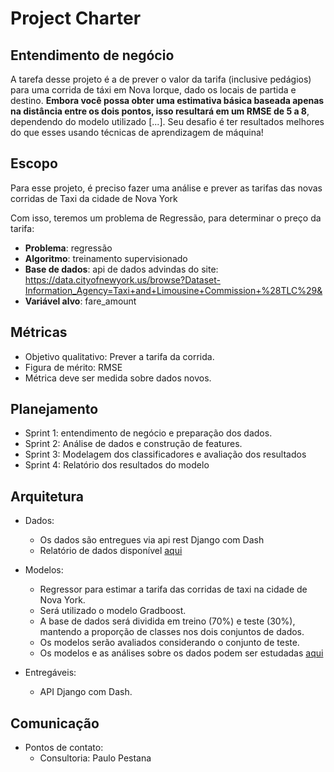 # Project Charter

## Entendimento de negócio

A tarefa desse projeto é a de prever o valor da tarifa (inclusive pedágios) para uma corrida de táxi em Nova Iorque, dado os locais de partida e destino. **Embora você possa obter uma estimativa básica baseada apenas na distância entre os dois pontos, isso resultará em um RMSE de 5 a 8**, dependendo do modelo utilizado [...]. Seu desafio é ter resultados melhores do que esses usando técnicas de aprendizagem de máquina!


## Escopo

Para esse projeto, é preciso fazer uma análise e prever as tarifas das novas corridas de Taxi da cidade de Nova York

Com isso, teremos um problema de Regressão, para determinar o preço da tarifa:


* **Problema**: regressão
* **Algoritmo**: treinamento supervisionado
* **Base de dados**: api de dados advindas do site: https://data.cityofnewyork.us/browse?Dataset-Information_Agency=Taxi+and+Limousine+Commission+%28TLC%29&
* **Variável alvo**: fare_amount

## Métricas
* Objetivo qualitativo: Prever a tarifa da corrida.
* Figura de mérito: RMSE
* Métrica deve ser medida sobre dados novos.


## Planejamento
* Sprint 1: entendimento de negócio e preparação dos dados.
* Sprint 2: Análise de dados e construção de features.
* Sprint 3: Modelagem dos classificadores e avaliação dos resultados
* Sprint 4: Relatório dos resultados do modelo

## Arquitetura

* Dados:
  * Os dados são entregues via api rest Django com Dash
  * Relatório de dados disponível [aqui](../DataReport/Report.md "Relatório de dados")

* Modelos:
  * Regressor para estimar a tarifa das corridas de taxi na cidade de Nova York.
  * Será utilizado o modelo Gradboost.
  * A base de dados será dividida em treino (70%) e teste (30%), mantendo a proporção de classes nos dois conjuntos de dados.
  * Os modelos serão avaliados considerando o conjunto de teste.
  * Os modelos e as análises sobre os dados podem ser estudadas [aqui](../Model/Report.md "Relatório de modelagem")
  
  
* Entregáveis:
  * API Django com Dash.


## Comunicação
* Pontos de contato:
  * Consultoria: Paulo Pestana
